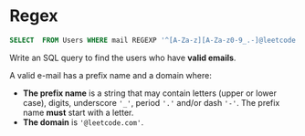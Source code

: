 # Regex

```sql
SELECT  FROM Users WHERE mail REGEXP '^[A-Za-z][A-Za-z0-9_.-]@leetcode.com$'
```





Write an SQL query to find the users who have **valid emails**.

A valid e-mail has a prefix name and a domain where: 

* **The prefix name** is a string that may contain letters \(upper or lower case\), digits, underscore `'_'`, period `'.'` and/or dash `'-'`. The prefix name **must** start with a letter.
* **The domain** is `'@leetcode.com'`.

